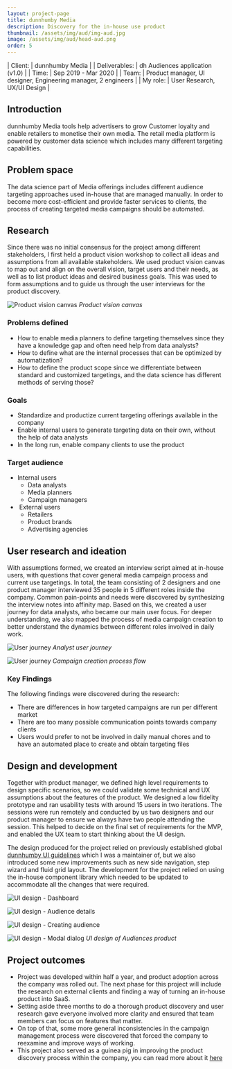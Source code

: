 ```yaml
---
layout: project-page
title: dunnhumby Media
description: Discovery for the in-house use product 
thumbnail: /assets/img/aud/img-aud.jpg
image: /assets/img/aud/head-aud.png
order: 5
---
```


| Client:		| dunnhumby Media |
| Deliverables:	| dh Audiences application (v1.0) |
| Time:		    | Sep 2019 - Mar 2020 |
| Team:		    | Product manager, UI designer, Engineering manager, 2 engineers |
| My role:		| User Research, UX/UI Design |

## Introduction 

dunnhumby Media tools help advertisers to grow Customer loyalty and enable retailers to monetise their own media.
The retail media platform is powered by customer data science which includes many different targeting capabilities.

## Problem space

The data science part of Media offerings includes different audience targeting approaches used in-house that are managed manually. 
In order to become more cost-efficient and provide faster services to clients, the process of creating targeted media campaigns should be automated.

## Research

Since there was no initial consensus for the project among different stakeholders, I first held a product vision workshop to collect all ideas and assumptions from all available stakeholders.
We used product vision canvas to map out and align on the overall vision, target users and their needs, as well as to list product ideas and desired business goals.
This was used to form assumptions and to guide us through the user interviews for the product discovery.

![Product vision canvas](/assets/img/aud/aud-pv.jpeg)
*Product vision canvas*

### Problems defined

- How to enable media planners to define targeting themselves since they have a knowledge gap and often need help from data analysts?
- How to define what are the internal processes that can be optimized by automatization?
- How to define the product scope since we differentiate between standard and customized targetings, and the data science has different methods of serving those?

### Goals

- Standardize and productize current targeting offerings available in the company
- Enable internal users to generate targeting data on their own, without the help of data analysts
- In the long run, enable company clients to use the product

### Target audience

- Internal users
    - Data analysts
    - Media planners
    - Campaign managers
-  External users
    - Retailers
    - Product brands
    - Advertising agencies

## User research and ideation

With assumptions formed, we created an interview script aimed at in-house users, with questions that cover general media campaign process and current use targetings.
In total, the team consisting of 2 designers and one product manager interviewed 35 people in 5 different roles inside the company.
Common pain-points and needs were discovered by synthesizing the interview notes into affinity map. Based on this, we created a user journey for data analysts, who became our main user focus.
For deeper understanding, we also mapped the process of media campaign creation to better understand the dynamics between different roles involved in daily work.

![User journey](/assets/img/aud/aud-uj.jpeg)
*Analyst user journey*

![User journey](/assets/img/aud/aud-ccpf.jpg)
*Campaign creation process flow*

### Key Findings

The following findings were discovered during the research:

- There are differences in how targeted campaigns are run per different market
- There are too many possible communication points towards company clients
- Users would prefer to not be involved in daily manual chores and to have an automated place to create and obtain targeting files

## Design and development

Together with product manager, we defined high level requirements to design specific scenarios, so we could validate some technical and UX assumptions about the features of the product.
We designed a low fidelity prototype and ran usability tests with around 15 users in two iterations. The sessions were run remotely and conducted by us two designers and our product manager to ensure we always have two people attending the session. 
This helped to decide on the final set of requirements for the MVP, and enabled the UX team to start thinking about the UI design.

The design produced for the project relied on previously established global [dunnhumby UI guidelines](https://medium.com/dunnhumby-data-science-engineering/learnings-from-building-a-design-system-79c8d7e770c6) which I was a maintainer of, but we also introduced some new improvements such as new side navigation, step wizard and fluid grid layout.
The development for the project relied on using the in-house component library which needed to be updated to accommodate all the changes that were required.

![UI design - Dashboard](/assets/img/aud/aud-ui-1.jpg)

![UI design - Audience details](/assets/img/aud/aud-ui-2.jpg)

![UI design - Creating audience](/assets/img/aud/aud-ui-3.jpg)

![UI design - Modal dialog](/assets/img/aud/aud-ui-4.jpg)
*UI design of Audiences product*

## Project outcomes

- Project was developed within half a year, and product adoption across the company was rolled out. The next phase for this project will include the research on external clients and finding a way of turning an in-house product into SaaS.
- Setting aside three months to do a thorough product discovery and user research gave everyone involved more clarity and ensured that team members can focus on features that matter.
- On top of that, some more general inconsistencies in the campaign management process were discovered that forced the company to reexamine and improve ways of working.
- This project also served as a guinea pig in improving the product discovery process within the company, you can read more about it [here](https://medium.com/dunnhumby-data-science-engineering/from-unknown-to-clarity-user-experience-in-the-product-discovery-process-461aeac32526)
